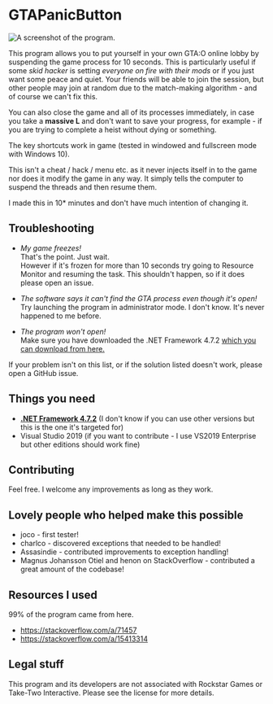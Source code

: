# GTAPanicButton

![A screenshot of the program.](https://repository-images.githubusercontent.com/192721589/40eff580-9308-11e9-8b3b-70f2bfd5bc7f)

This program allows you to put yourself in your own GTA:O online lobby by suspending the game process for 10 seconds. This is particularly useful if some *skid hacker* is setting *everyone on fire with their mods* or if you just want some peace and quiet. Your friends will be able to join the session, but other people may join at random due to the match-making algorithm - and of course we can't fix this.

You can also close the game and all of its processes immediately, in case you take a **massive L** and don't want to save your progress, for example - if you are trying to complete a heist without dying or something.

The key shortcuts work in game (tested in windowed and fullscreen mode with Windows 10).

This isn't a cheat / hack / menu etc. as it never injects itself in to the game nor does it modify the game in any way. It simply tells the computer to suspend the threads and then resume them.

I made this in 10* minutes and don't have much intention of changing it.

## Troubleshooting

* *My game freezes!*  
That's the point. Just wait.  
However if it's frozen for more than 10 seconds try going to Resource Monitor and resuming the task. This shouldn't happen, so if it does please open an issue.

* *The software says it can't find the GTA process even though it's open!*  
Try launching the program in administrator mode. I don't know. It's never happened to me before.

* *The program won't open!*  
Make sure you have downloaded the .NET Framework 4.7.2 [which you can download from here.](https://dotnet.microsoft.com/download/dotnet-framework/net472)

If your problem isn't on this list, or if the solution listed doesn't work, please open a GitHub issue.

## Things you need

* **[.NET Framework 4.7.2](https://dotnet.microsoft.com/download/dotnet-framework/net472)** (I don't know if you can use other versions but this is the one it's targeted for)
* Visual Studio 2019 (if you want to contribute - I use VS2019 Enterprise but other editions should work fine)

## Contributing

Feel free. I welcome any improvements as long as they work.

## Lovely people who helped make this possible

* joco - first tester!
* charlco - discovered exceptions that needed to be handled!
* Assasindie - contributed improvements to exception handling!
* Magnus Johansson Otiel and henon on StackOverflow - contributed a great amount of the codebase!

## Resources I used  

99% of the program came from here.

* https://stackoverflow.com/a/71457
* https://stackoverflow.com/a/15413314

## Legal stuff

This program and its developers are not associated with Rockstar Games or Take-Two Interactive. Please see the license for more details.
